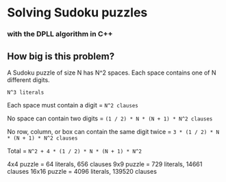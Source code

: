 # Solving Sudoku puzzles
### with the DPLL algorithm in C++

## How big is this problem?
A Sudoku puzzle of size N has N^2 spaces. Each space contains one of N different digits.

`N^3 literals`

Each space must contain a digit = `N^2 clauses`

No space can contain two digits = `(1 / 2) * N * (N + 1) * N^2 clauses`

No row, column, or box can contain the same digit twice = `3 * (1 / 2) * N * (N + 1) * N^2 clauses`

Total = `N^2 + 4 * (1 / 2) * N * (N + 1) * N^2`

4x4 puzzle = 64 literals, 656 clauses
9x9 puzzle = 729 literals, 14661 clauses
16x16 puzzle = 4096 literals, 139520 clauses